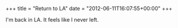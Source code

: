 +++
title = "Return to LA"
date = "2012-06-11T16:07:55+00:00"
+++

I'm back in LA.  It feels like I never left.
			